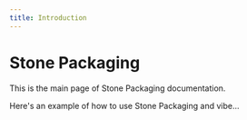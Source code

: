 ```yaml
---
title: Introduction
---
```


# Stone Packaging

This is the main page of Stone Packaging documentation.

Here's an example of how to use Stone Packaging and vibe...